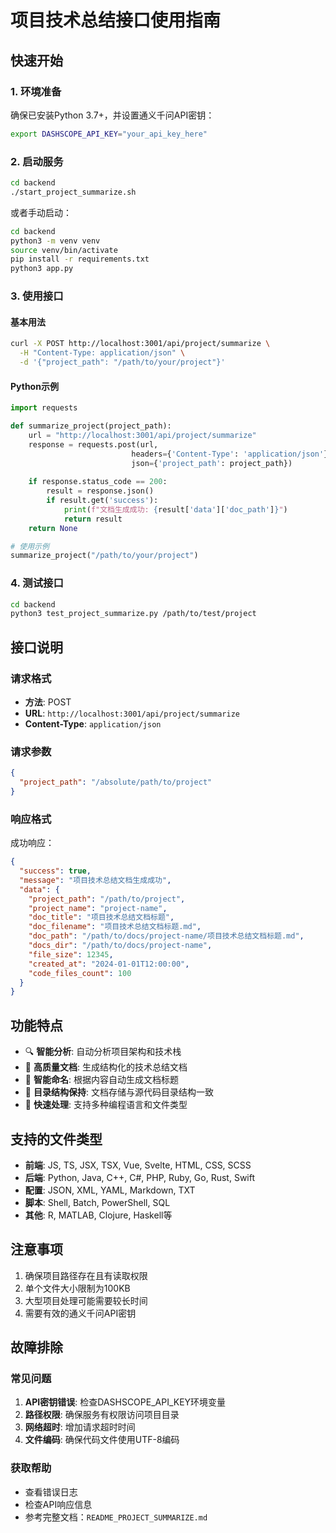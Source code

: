 # 项目技术总结接口使用指南

## 快速开始

### 1. 环境准备

确保已安装Python 3.7+，并设置通义千问API密钥：

```bash
export DASHSCOPE_API_KEY="your_api_key_here"
```

### 2. 启动服务

```bash
cd backend
./start_project_summarize.sh
```

或者手动启动：

```bash
cd backend
python3 -m venv venv
source venv/bin/activate
pip install -r requirements.txt
python3 app.py
```

### 3. 使用接口

#### 基本用法

```bash
curl -X POST http://localhost:3001/api/project/summarize \
  -H "Content-Type: application/json" \
  -d '{"project_path": "/path/to/your/project"}'
```

#### Python示例

```python
import requests

def summarize_project(project_path):
    url = "http://localhost:3001/api/project/summarize"
    response = requests.post(url, 
                           headers={'Content-Type': 'application/json'},
                           json={'project_path': project_path})
    
    if response.status_code == 200:
        result = response.json()
        if result.get('success'):
            print(f"文档生成成功: {result['data']['doc_path']}")
            return result
    return None

# 使用示例
summarize_project("/path/to/your/project")
```

### 4. 测试接口

```bash
cd backend
python3 test_project_summarize.py /path/to/test/project
```

## 接口说明

### 请求格式

- **方法**: POST
- **URL**: `http://localhost:3001/api/project/summarize`
- **Content-Type**: `application/json`

### 请求参数

```json
{
  "project_path": "/absolute/path/to/project"
}
```

### 响应格式

成功响应：
```json
{
  "success": true,
  "message": "项目技术总结文档生成成功",
  "data": {
    "project_path": "/path/to/project",
    "project_name": "project-name",
    "doc_title": "项目技术总结文档标题",
    "doc_filename": "项目技术总结文档标题.md",
    "doc_path": "/path/to/docs/project-name/项目技术总结文档标题.md",
    "docs_dir": "/path/to/docs/project-name",
    "file_size": 12345,
    "created_at": "2024-01-01T12:00:00",
    "code_files_count": 100
  }
}
```

## 功能特点

- 🔍 **智能分析**: 自动分析项目架构和技术栈
- 📝 **高质量文档**: 生成结构化的技术总结文档
- 🎯 **智能命名**: 根据内容自动生成文档标题
- 📁 **目录结构保持**: 文档存储与源代码目录结构一致
- 🚀 **快速处理**: 支持多种编程语言和文件类型

## 支持的文件类型

- **前端**: JS, TS, JSX, TSX, Vue, Svelte, HTML, CSS, SCSS
- **后端**: Python, Java, C++, C#, PHP, Ruby, Go, Rust, Swift
- **配置**: JSON, XML, YAML, Markdown, TXT
- **脚本**: Shell, Batch, PowerShell, SQL
- **其他**: R, MATLAB, Clojure, Haskell等

## 注意事项

1. 确保项目路径存在且有读取权限
2. 单个文件大小限制为100KB
3. 大型项目处理可能需要较长时间
4. 需要有效的通义千问API密钥

## 故障排除

### 常见问题

1. **API密钥错误**: 检查DASHSCOPE_API_KEY环境变量
2. **路径权限**: 确保服务有权限访问项目目录
3. **网络超时**: 增加请求超时时间
4. **文件编码**: 确保代码文件使用UTF-8编码

### 获取帮助

- 查看错误日志
- 检查API响应信息
- 参考完整文档：`README_PROJECT_SUMMARIZE.md` 